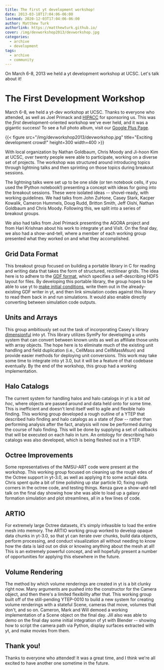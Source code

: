 ```yaml
---
title: The first yt development workshop! 
date: 2013-03-18T17:04:06-06:00
lastmod: 2020-12-03T17:04:06-06:00
author: Matthew Turk
authorlink: https://matthewturk.github.io/
cover: /img/devworkshop2013/devworkshop.jpg
categories:
  - archive
  - development
tags:
  - archive
  - community
---
```


On March 6-8, 2013 we held a yt development workshop at UCSC. Let's talk about
it!

<!--more-->

The First Development Workshop
==============================

March 6-8, we held a yt-dev workshop at UCSC.  Thanks to everyone who attended,
as well as Joel Primack and [HIPACC](http://hipacc.ucsc.edu/) for sponsoring
us.  This was the *first* development-oriented workshop we've ever held, and it
was a gigantic success!  To see a full photo album, visit our 
[Google Plus Page](https://plus.google.com/107728486871834552760/posts/BGi1ah4cNMh).

{{< figure src="/img/devworkshop2013/devworkshop.jpg" 
           title="Exciting development crowd!" 
           height=300
           width=400 >}}

With local organization by Nathan Goldbaum, Chris Moody and Ji-hoon Kim at
UCSC, over twenty people were able to participate, working on a diverse set of
projects.  The workshop was structured around introducing topics through
lightning talks and then sprinting on those topics during breakout sessions.

The lightning talks were set up to be one slide (or ten notebook cells, if you
used the IPython notebook!) presenting a concept with ideas for going into the
breakout sessions.  These were isolated ideas -- shovel-ready, with working
guidelines.  We had talks from John ZuHone, Casey Stark, Kacper Kowalik,
Cameron Hummels, Doug Rudd, Britton Smith, Jeff Oishi, Nathan Goldbaum and
Chris Moody.  Following this, we split into a series of breakout groups.

We also had talks from Joel Primack presenting the AGORA project and from Hari
Krishnan about his work to integrate yt and VisIt.  On the final day, we also
had a show-and-tell, where a member of each working group presented what they
worked on and what they accomplished.

Grid Data Format
----------------

This breakout group focused on building a portable library in C for reading and
writing data that takes the form of structured, rectilinear grids.  The idea
here is to adhere to the 
[GDF format](https://bitbucket.org/yt_analysis/grid_data_format), which specifies a
self-describing HDF5 layout for files.  By developing this portable library,
the group hopes to be able to use yt to 
[make initial conditions](http://blog.yt-project.org/post/Simple_Grid_Refinement.html), 
write them out
in the already-existing GDF writer in yt, and then link simulation codes
against this library to read them back in and run simulations.  It would also
enable directly converting between simulation code outputs.

Units and Arrays
----------------

This group ambitiously set out the task of incorporating Casey's library
[dimensionful](http://caseywstark.com/blog/2012/code-release-dimensionful/)
into yt.  This library utilizes SymPy for developing a units system that can
convert between known units as well as affiliate those units with array
objects.  The hope here is to eliminate much of the existing unit handling and
field duplication (i.e., CellMass and CellMassMsun) and provide easier methods
for deploying unit conversions.  This work may take some time to integrate into
yt 3.0, but it will be a feature of that codebase eventually.  By the end of
the workshop, this group had a working implementation.

Halo Catalogs
-------------

The current system for handling halos and halo catalogs in yt is a bit *ad
hoc*, where objects are passed around and data held onto for some time.  This
is inefficient and doesn't lend itself well to agile and flexible halo finding.
This working group developed a rough outline of a YTEP that described halo
finding and halo catalogs as a state of *flow* -- rather than performing
analysis after the fact, analysis will now be performed during the course of
halo finding.  This will be done by supplying a set of callbacks that will be
executed on each halo in turn.  An ontology for describing halo catalogs was
also developed, which is being fleshed out in a YTEP.

Octree Improvements
-------------------

Some representatives of the NMSU-ART code were present at the workshop.  This
working group focused on cleaning up the rough edes of the Octree support in
yt-3.0, as well as applying it to some actual data.  Chris spent quite a bit of
time polishing up star particle IO, fixing rough corners in the octree code,
and testing things.  Kenza gave a show-and-tell talk on the final day showing
how she was able to load up a galaxy formation simulation and plot streamlines,
all in a few lines of code.

ARTIO
-----

For extremely large Octree datasets, it's simply infeasible to load the entire
mesh into memory.  The ARTIO working group worked to develop opaque data chunks
in yt-3.0, so that yt can iterate over chunks, build data objects, perform
processing, and conduct visualization all without needing to know how the data
is laid out on disk or knowing anything about the mesh at all!  This is an
extremely powerful concept, and will hopefully present a number of
opportunities for applying this elsewhere in the future.

Volume Rendering
----------------

The method by which volume renderings are created in yt is a bit clunky right
now.  Many arguments are pushed into the constructor for the Camera object, and
then there's a limited flexibility after that.  This working group built off of
the still-pending YTEP-0010 to build a new system for creating volume
renderings with a stateful Scene, cameras that move, volumes that don't, and so
on.  Cameron, Mark and Will demoed a working implementation of a Scene object
on the final day.  Jill also was able to demo on the final day some initial
integration of yt with Blender -- showing how to script the camera path via
Python, display surfaces extracted with yt, and make movies from them.

Thank you!
----------

Thanks to everyone who attended!  It was a great time, and I think we're all
excited to have another one sometime in the future.
